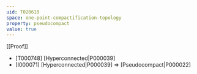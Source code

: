 ```yaml
---
uid: T020610
space: one-point-compactification-topology
property: pseudocompact
value: true
---
```

[[Proof]]

* [T000748] [Hyperconnected|P000039]
* [I000071] [Hyperconnected|P000039] => [Pseudocompact|P000022]

